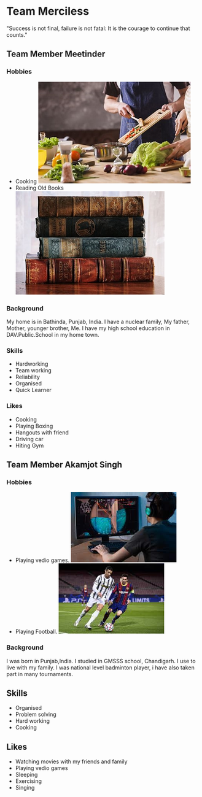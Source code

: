 # Team Merciless
"Success is not final, failure is not fatal: It is the courage to continue that counts."


 ## Team Member Meetinder
 ### Hobbies 
  - Cooking
       ![cooking](images/cooking.jpg)
  - Reading Old Books
       ![books](images/books.jpg)
 ### Background
 My home is in Bathinda, Punjab, India.
 I have a nuclear family, My father, Mother, younger brother, Me.
 I have my high school education in DAV.Public.School in my home town.
 ### Skills
 - Hardworking
 - Team working
 - Reliability
 - Organised
 - Quick Learner
 ### Likes
 - Cooking
 - Playing Boxing
 - Hangouts with friend
 - Driving car
 - Hiting Gym


## Team Member Akamjot Singh
### Hobbies
 - Playing vedio games.
    ![vedio games](images/valorant%202.jpg)
 - Playing Football.
    ![Football](images/football.jpg)
### Background
I was born in Punjab,India.
I studied in GMSSS school, Chandigarh.
I use to live with my family.
I was national level badminton player, i have also taken part in many tournaments.
## Skills
 - Organised
 - Problem solving
 - Hard working
 - Cooking
## Likes
 - Watching movies with my friends and family
 - Playing vedio games
 - Sleeping
 - Exercising
 - Singing